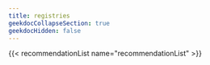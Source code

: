 ```yaml
---
title: registries
geekdocCollapseSection: true
geekdocHidden: false
---
```


{{< recommendationList name="recommendationList" >}}
